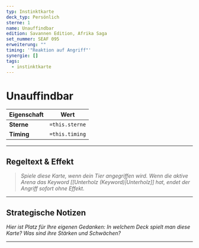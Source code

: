 ```yaml
---
typ: Instinktkarte
deck_typ: Persönlich
sterne: 1
name: Unauffindbar
edition: Savannen Edition, Afrika Saga
set_nummer: SEAF 095
erweiterung: ""
timing: '"Reaktion auf Angriff"'
synergie: []
tags:
  - instinktkarte
---
```


# Unauffindbar

| Eigenschaft | Wert |
|---|---|
| **Sterne** | `=this.sterne` |
| **Timing** | `=this.timing` |

---
## Regeltext & Effekt

> *Spiele diese Karte, wenn dein Tier angegriffen wird. Wenn die aktive Arena das Keyword [[Unterholz (Keyword)|Unterholz]] hat, endet der Angriff sofort ohne Effekt.*

---
## Strategische Notizen

*Hier ist Platz für Ihre eigenen Gedanken: In welchem Deck spielt man diese Karte? Was sind ihre Stärken und Schwächen?*

---
